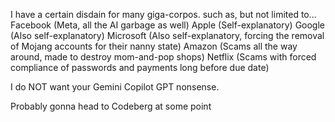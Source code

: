 I have a certain disdain for many giga-corpos. such as, but not limited to... 
Facebook (Meta, all the AI garbage as well)
Apple (Self-explanatory)
Google (Also self-explanatory)
Microsoft (Also self-explanatory, forcing the removal of Mojang accounts for their nanny state)
Amazon (Scams all the way around, made to destroy mom-and-pop shops)
Netflix (Scams with forced compliance of passwords and payments long before due date)

I do NOT want your Gemini Copilot GPT nonsense.

Probably gonna head to Codeberg at some point

<!---
Saiyaken-PHOENIX/Saiyaken-PHOENIX is a ✨ special ✨ repository because its `README.md` (this file) appears on your GitHub profile.
You can click the Preview link to take a look at your changes.
--->
